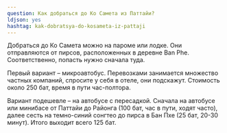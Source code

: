 ```yaml
---
question: Как добраться до Ко Самета из Паттайи?
ldjson: yes
hashtag: kak-dobratsya-do-kosameta-iz-pattaji
---
```


 Добраться до Ко Самета можно на пароме или лодке. Они отправляются от пирсов, расположенных в деревне Ban Phe. Соответственно, попасть нужно сначала туда.

Первый вариант – микроавтобус. Перевозками занимается множество частных компаний, спросите у себя в отеле, они подскажут. Стоимость около 250 бат, время в пути час-полтора.

Вариант подешевле – на автобусе с пересадкой. Сначала на автобусе или минибасе от Паттайи до Районга (100 бат, час в пути, ходят часто), далее сесть на темно-синий сонгтео до пирса в Бан Пхе (25 бат, 20-30 минут). Итого выходит всего 125 бат.
